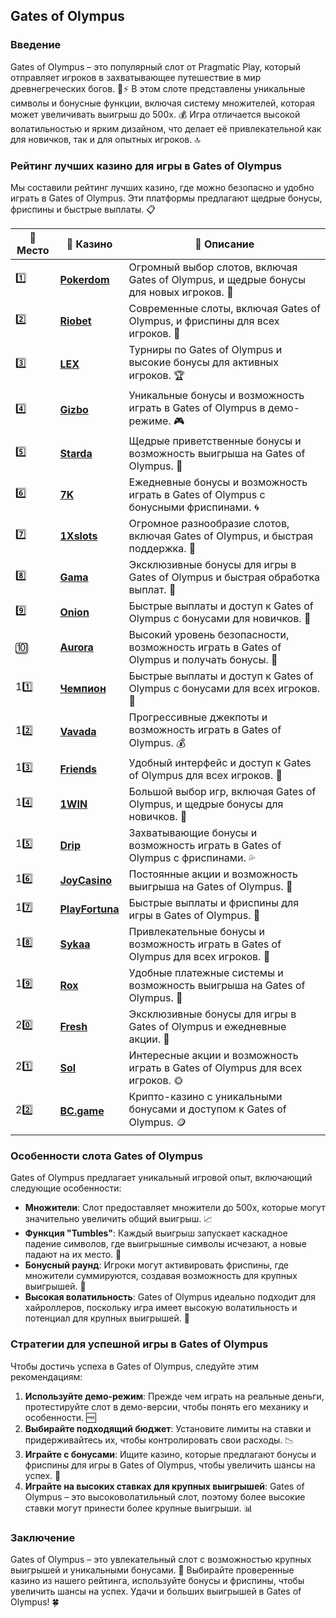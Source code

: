 ## Gates of Olympus

### Введение
Gates of Olympus – это популярный слот от Pragmatic Play, который отправляет игроков в захватывающее путешествие в мир древнегреческих богов. 🎰⚡️ В этом слоте представлены уникальные символы и бонусные функции, включая систему множителей, которая может увеличивать выигрыш до 500x. 💰 Игра отличается высокой волатильностью и ярким дизайном, что делает её привлекательной как для новичков, так и для опытных игроков. 🔝

### Рейтинг лучших казино для игры в Gates of Olympus
Мы составили рейтинг лучших казино, где можно безопасно и удобно играть в Gates of Olympus. Эти платформы предлагают щедрые бонусы, фриспины и быстрые выплаты. 📋

| 🥇 **Место** | 🎰 **Казино** | 💬 **Описание** |
|-------------|-------------|----------------|
| 1️⃣ | [**Pokerdom**](https://brandplay.link/4k77v2yx) | Огромный выбор слотов, включая Gates of Olympus, и щедрые бонусы для новых игроков. 🎁 |
| 2️⃣ | [**Riobet**](https://brandplay.link/7xBLTPyj) | Современные слоты, включая Gates of Olympus, и фриспины для всех игроков. 🤑 |
| 3️⃣ | [**LEX**](https://brandplay.link/zW4hdDFV) | Турниры по Gates of Olympus и высокие бонусы для активных игроков. 🏆 |
| 4️⃣ | [**Gizbo**](https://brandplay.link/bprXw4YV) | Уникальные бонусы и возможность играть в Gates of Olympus в демо-режиме. 🎮 |
| 5️⃣ | [**Starda**](https://brandplay.link/fB7xwRFL) | Щедрые приветственные бонусы и возможность выигрыша на Gates of Olympus. 🌟 |
| 6️⃣ | [**7K**](https://brandplay.link/BvQyFShp) | Ежедневные бонусы и возможность играть в Gates of Olympus с бонусными фриспинами. 🌀 |
| 7️⃣ | [**1Xslots**](https://brandplay.link/hSB1khtr) | Огромное разнообразие слотов, включая Gates of Olympus, и быстрая поддержка. 🎰 |
| 8️⃣ | [**Gama**](https://brandplay.link/j6NMKsDz) | Эксклюзивные бонусы для игры в Gates of Olympus и быстрая обработка выплат. 🧩 |
| 9️⃣ | [**Onion**](https://brandplay.link/zBGRVpQ9) | Быстрые выплаты и доступ к Gates of Olympus с бонусами для новичков. 💎 |
| 🔟 | [**Aurora**](https://10trafic-stat2.com/click/668546556bcc6313411604bd/6766/13032/subaccount) | Высокий уровень безопасности, возможность играть в Gates of Olympus и получать бонусы. 🚀 |
| 11️⃣ | [**Чемпион**](https://temon-gter.cfd/go/lRq?p80412p304504pcc44t17455) | Быстрые выплаты и доступ к Gates of Olympus с бонусами для всех игроков. 🥇 |
| 12️⃣ | [**Vavada**](https://vavadapartner.pro/?promo=ea5c9275-6854-4505-94fc-95ab18221945-linkb2) | Прогрессивные джекпоты и возможность играть в Gates of Olympus. 💰 |
| 13️⃣ | [**Friends**](https://gofriends.run/linkb2) | Удобный интерфейс и доступ к Gates of Olympus для всех игроков. 👯 |
| 14️⃣ | [**1WIN**](https://brandplay.link/smXVpBbG) | Большой выбор игр, включая Gates of Olympus, и щедрые бонусы для новичков. 🎲 |
| 15️⃣ | [**Drip**](https://drp-ircp01.com/c07e6a3db) | Захватывающие бонусы и возможность играть в Gates of Olympus с фриспинами. 💦 |
| 16️⃣ | [**JoyCasino**](https://rpc30.call2me.pro/?/ru/registration?apkpop=0&partner=p24970p3291217pc98f) | Постоянные акции и возможность выигрыша на Gates of Olympus. 🎉 |
| 17️⃣ | [**PlayFortuna**](https://fortunapromo.net/alt/playfortuna/registration?0dc4a9362a71feb7e3f165fb8e766f70) | Быстрые выплаты и фриспины для игры в Gates of Olympus. 💎 |
| 18️⃣ | [**Sykaa**](https://s-two-way.com/?source=linkb2&pid=30697) | Привлекательные бонусы и возможность играть в Gates of Olympus для всех игроков. 🌈 |
| 19️⃣ | [**Rox**](https://rox-pvwfpjgcxe.com/cb1ee18a5) | Удобные платежные системы и возможность выигрыша на Gates of Olympus. 💸 |
| 20️⃣ | [**Fresh**](https://fresh-eumwkxwao.com/c3f7b485d) | Эксклюзивные бонусы для игры в Gates of Olympus и ежедневные акции. 🥑 |
| 21️⃣ | [**Sol**](https://sol-mmtdzfbaco.com/cb2415bca) | Интересные акции и возможность играть в Gates of Olympus для всех игроков. 🌞 |
| 22️⃣ | [**BC.game**](https://partnerbcgame.com/dcc53d441) | Крипто-казино с уникальными бонусами и доступом к Gates of Olympus. 🪙 |

### Особенности слота Gates of Olympus
Gates of Olympus предлагает уникальный игровой опыт, включающий следующие особенности:

- **Множители**: Слот предоставляет множители до 500x, которые могут значительно увеличить общий выигрыш. 📈
- **Функция "Tumbles"**: Каждый выигрыш запускает каскадное падение символов, где выигрышные символы исчезают, а новые падают на их место. 🔄
- **Бонусный раунд**: Игроки могут активировать фриспины, где множители суммируются, создавая возможность для крупных выигрышей. 🎁
- **Высокая волатильность**: Gates of Olympus идеально подходит для хайроллеров, поскольку игра имеет высокую волатильность и потенциал для крупных выигрышей. 💎

### Стратегии для успешной игры в Gates of Olympus
Чтобы достичь успеха в Gates of Olympus, следуйте этим рекомендациям:

1. **Используйте демо-режим**: Прежде чем играть на реальные деньги, протестируйте слот в демо-версии, чтобы понять его механику и особенности. 🆓
2. **Выбирайте подходящий бюджет**: Установите лимиты на ставки и придерживайтесь их, чтобы контролировать свои расходы. 📉
3. **Играйте с бонусами**: Ищите казино, которые предлагают бонусы и фриспины для игры в Gates of Olympus, чтобы увеличить шансы на успех. 🎁
4. **Играйте на высоких ставках для крупных выигрышей**: Gates of Olympus – это высоковолатильный слот, поэтому более высокие ставки могут принести более крупные выигрыши. 📊

### Заключение
Gates of Olympus – это увлекательный слот с возможностью крупных выигрышей и уникальными бонусами. 💸 Выбирайте проверенные казино из нашего рейтинга, используйте бонусы и фриспины, чтобы увеличить шансы на успех. Удачи и больших выигрышей в Gates of Olympus! 🍀
